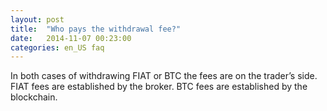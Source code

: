 ```yaml
---
layout: post
title:  "Who pays the withdrawal fee?"
date:   2014-11-07 00:23:00
categories: en_US faq
---
```


In both cases of withdrawing FIAT or BTC the fees are on the trader’s side. FIAT fees are established by the broker. BTC fees are established by the blockchain.
